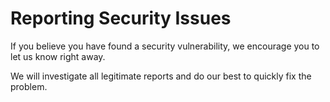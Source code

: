 # Reporting Security Issues

If you believe you have found a security vulnerability, we encourage you to let us know right away.

We will investigate all legitimate reports and do our best to quickly fix the problem.
